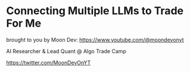 # Connecting Multiple LLMs to Trade For Me

brought to you by Moon Dev: https://www.youtube.com/@moondevonyt

AI Researcher & Lead Quant @ Algo Trade Camp

https://twitter.com/MoonDevOnYT 